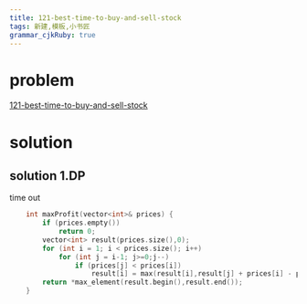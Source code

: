 ```yaml
---
title: 121-best-time-to-buy-and-sell-stock
tags: 新建,模板,小书匠
grammar_cjkRuby: true
---
```



# problem
[121-best-time-to-buy-and-sell-stock](https://leetcode.com/problems/best-time-to-buy-and-sell-stock/#/description)

# solution

## solution 1.DP

time out 
```cpp
    int maxProfit(vector<int>& prices) {
        if (prices.empty())
            return 0;
        vector<int> result(prices.size(),0);
        for (int i = 1; i < prices.size(); i++)
            for (int j = i-1; j>=0;j--)
                if (prices[j] < prices[i])
                    result[i] = max(result[i],result[j] + prices[i] - prices[j]);
        return *max_element(result.begin(),result.end());
    }
```